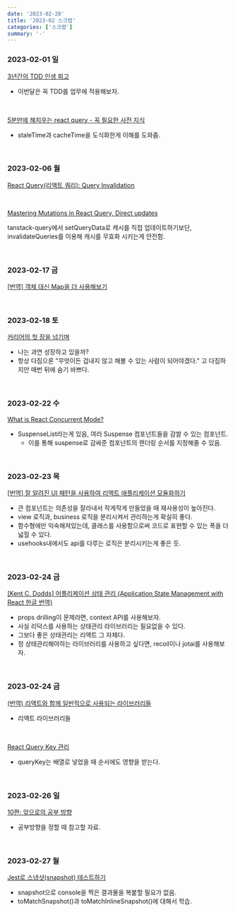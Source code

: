 ```yaml
---
date: '2023-02-28'
title: '2023-02 스크랩'
categories: ['스크랩']
summary: '-'
---
```


### 2023-02-01 일

[3년간의 TDD 인생 회고](https://huns.me/development/2206)

- 이번달은 꼭 TDD를 업무에 적용해보자.

<br>

[5분만에 해치우는 react query - 꼭 필요한 사전 지식](https://velog.io/@jay/5-minute-react-query-essential)

- staleTime과 cacheTime을 도식화한게 이해를 도와줌.

<br>

### 2023-02-06 월

[React Query(리액트 쿼리): Query Invalidation](https://hjk329.github.io/react/react-query-query-invalidation/)

<br>

[Mastering Mutations in React Query, Direct updates](https://tkdodo.eu/blog/mastering-mutations-in-react-query#direct-updates)

tanstack-query에서 setQueryData로 캐시를 직접 업데이트하기보단, invalidateQueries를 이용해 캐시를 무효화 시키는게 안전함.

<br>

### 2023-02-17 금

[[번역] 객체 대신 Map을 더 사용해보기](https://velog.io/@surim014/use-maps-more-and-objects-less)

<br>

### 2023-02-18 토

[커리어의 첫 장을 넘기며](https://blog.cometkim.kr/posts/the-first-page-of-my-career/)

- 나는 과연 성장하고 있을까?
- 항상 다짐으론 "무엇이든 겁내지 않고 해볼 수 있는 사람이 되어야겠다." 고 다짐하지만 매번 뒤에 숨기 바쁘다.

<br>

### 2023-02-22 수

[What is React Concurrent Mode?](https://velog.io/@cadenzah/react-concurrent-mode)

- SuspenseList라는게 있음, 여러 Suspense 컴포넌트들을 감쌀 수 있는 컴포넌트.
  - 이를 통해 suspense로 감싸준 컴포넌트의 랜더링 순서를 지정해줄 수 있음.

<br>

### 2023-02-23 목

[[번역] 잘 알려진 UI 패턴을 사용하여 리액트 애플리케이션 모듈화하기](https://velog.io/@eunbinn/modularizing-react-apps)

- 큰 컴포넌트는 의존성을 잘라내서 작게작게 만들었을 때 재사용성이 높아진다.
- view 로직과, business 로직을 분리시켜서 관리하는게 확실히 좋다.
- 함수형에만 익숙해져있는데, 클래스를 사용함으로써 코드로 표현할 수 있는 폭을 더 넓힐 수 있다.
- usehooks내에서도 api를 다루는 로직은 분리시키는게 좋은 듯.

<br>

### 2023-02-24 금

[[Kent C. Dodds] 어플리케이션 상태 관리 (Application State Management with React 한글 번역)](https://im-developer.tistory.com/222)

- props drilling이 문제라면, context API를 사용해보자.
- 사실 리덕스를 사용하는 상태관리 라이브러리는 필요없을 수 있다.
- 그보다 좋은 상태관리는 리액트 그 자체다.
- 정 상태관리해야하는 라이브러리를 사용하고 싶다면, recoil이나 jotai를 사용해보자.

<br>

### 2023-02-24 금

[(번역) 리액트와 함께 일반적으로 사용되는 라이브러리들](https://velog.io/@sehyunny/libraries-that-are-commonly-used-with-react)

- 리액트 라이브러리들

<br>

[React Query Key 관리](https://www.zigae.com/react-query-key/)

- queryKey는 배열로 넣었을 때 순서에도 영향을 받는다.

<br>

### 2023-02-26 일

[10편: 앞으로의 공부 방향](https://react-anyone.vlpt.us/10.html)

- 공부방향을 정할 때 참고할 자료.

<br>

### 2023-02-27 월

[Jest로 스냅샷(snapshot) 테스트하기](https://www.daleseo.com/jest-snapshot/)

- snapshot으로 console을 찍은 결과물을 복붙할 필요가 없음.
- toMatchSnapshot()과 toMatchInlineSnapshot()에 대해서 학습.

<br>
